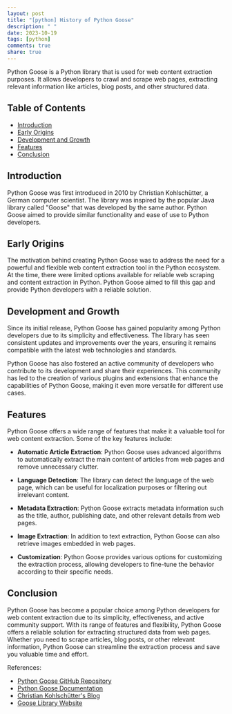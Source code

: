 ```yaml
---
layout: post
title: "[python] History of Python Goose"
description: " "
date: 2023-10-19
tags: [python]
comments: true
share: true
---
```


Python Goose is a Python library that is used for web content extraction purposes. It allows developers to crawl and scrape web pages, extracting relevant information like articles, blog posts, and other structured data.

## Table of Contents

- [Introduction](#introduction)
- [Early Origins](#early-origins)
- [Development and Growth](#development-and-growth)
- [Features](#features)
- [Conclusion](#conclusion)

## Introduction

Python Goose was first introduced in 2010 by Christian Kohlschütter, a German computer scientist. The library was inspired by the popular Java library called "Goose" that was developed by the same author. Python Goose aimed to provide similar functionality and ease of use to Python developers.

## Early Origins

The motivation behind creating Python Goose was to address the need for a powerful and flexible web content extraction tool in the Python ecosystem. At the time, there were limited options available for reliable web scraping and content extraction in Python. Python Goose aimed to fill this gap and provide Python developers with a reliable solution.

## Development and Growth

Since its initial release, Python Goose has gained popularity among Python developers due to its simplicity and effectiveness. The library has seen consistent updates and improvements over the years, ensuring it remains compatible with the latest web technologies and standards.

Python Goose has also fostered an active community of developers who contribute to its development and share their experiences. This community has led to the creation of various plugins and extensions that enhance the capabilities of Python Goose, making it even more versatile for different use cases.

## Features

Python Goose offers a wide range of features that make it a valuable tool for web content extraction. Some of the key features include:

- **Automatic Article Extraction**: Python Goose uses advanced algorithms to automatically extract the main content of articles from web pages and remove unnecessary clutter.

- **Language Detection**: The library can detect the language of the web page, which can be useful for localization purposes or filtering out irrelevant content.

- **Metadata Extraction**: Python Goose extracts metadata information such as the title, author, publishing date, and other relevant details from web pages.

- **Image Extraction**: In addition to text extraction, Python Goose can also retrieve images embedded in web pages.

- **Customization**: Python Goose provides various options for customizing the extraction process, allowing developers to fine-tune the behavior according to their specific needs.

## Conclusion

Python Goose has become a popular choice among Python developers for web content extraction due to its simplicity, effectiveness, and active community support. With its range of features and flexibility, Python Goose offers a reliable solution for extracting structured data from web pages. Whether you need to scrape articles, blog posts, or other relevant information, Python Goose can streamline the extraction process and save you valuable time and effort.

References:
- [Python Goose GitHub Repository](https://github.com/grangier/python-goose)
- [Python Goose Documentation](https://python-goose.readthedocs.io)
- [Christian Kohlschütter's Blog](https://www.kohlschutter.com)
- [Goose Library Website](https://gooseframework.org)